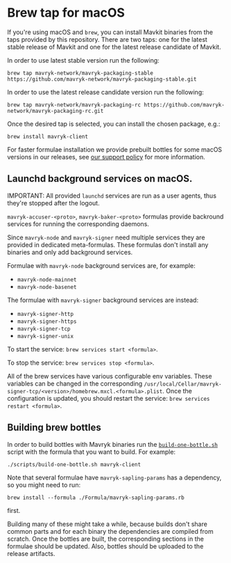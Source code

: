 <!--
   - SPDX-FileCopyrightText: 2021 Oxhead Alpha
   - SPDX-License-Identifier: LicenseRef-MIT-OA
   -->
# Brew tap for macOS

If you're using macOS and `brew`, you can install Mavkit binaries from the taps provided
by this repository. There are two taps: one for the latest stable release of Mavkit and
one for the latest release candidate of Mavkit.

In order to use latest stable version run the following:
```
brew tap mavryk-network/mavryk-packaging-stable https://github.com/mavryk-network/mavryk-packaging-stable.git
```

In order to use the latest release candidate version run the following:
```
brew tap mavryk-network/mavryk-packaging-rc https://github.com/mavryk-network/mavryk-packaging-rc.git
```

Once the desired tap is selected, you can install the chosen package, e.g.:
```
brew install mavryk-client
```

For faster formulae installation we provide prebuilt bottles for some macOS versions
in our releases, see [our support policy](./support-policy.md#macos-brew-formulae)
for more information.

## Launchd background services on macOS.

IMPORTANT: All provided `launchd` services are run as a user agents, thus they're stopped after the logout.

`mavryk-accuser-<proto>`, `mavryk-baker-<proto>` formulas
provide backround services for running the corresponding daemons.

Since `mavryk-node` and `mavryk-signer` need multiple services they are provided
in dedicated meta-formulas. These formulas don't install any binaries and only add
background services.

Formulae with `mavryk-node` background services are, for example:
* `mavryk-node-mainnet`
* `mavryk-node-basenet`

The formulae with `mavryk-signer` background services are instead:
* `mavryk-signer-http`
* `mavryk-signer-https`
* `mavryk-signer-tcp`
* `mavryk-signer-unix`

To start the service: `brew services start <formula>`.

To stop the service: `brew services stop <formula>`.

All of the brew services have various configurable env variables. These variables
can be changed in the corresponding `/usr/local/Cellar/mavryk-signer-tcp/<version>/homebrew.mxcl.<formula>.plist`.
Once the configuration is updated, you should restart the service:
`brew services restart <formula>`.

## Building brew bottles

In order to build bottles with Mavryk binaries run the [`build-one-bottle.sh`](../scripts/build-one-bottle.sh)
script with the formula that you want to build. For example:
```
./scripts/build-one-bottle.sh mavryk-client
```

Note that several formulae have `mavryk-sapling-params` has a dependency, so you
might need to run:
```
brew install --formula ./Formula/mavryk-sapling-params.rb
```
first.

Building many of these might take a while, because builds don't share common parts
and for each binary the dependencies are compiled from scratch.
Once the bottles are built, the corresponding sections in the formulae should be updated.
Also, bottles should be uploaded to the release artifacts.
